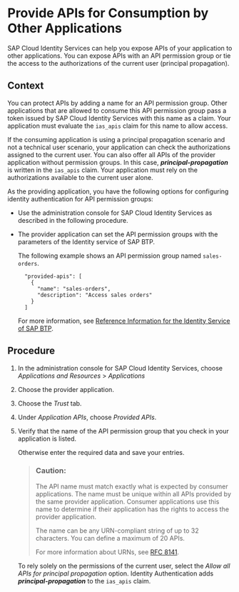 <!-- loio9d2fe839a8c8428e98aa93affed1bda3 -->

# Provide APIs for Consumption by Other Applications

SAP Cloud Identity Services can help you expose APIs of your application to other applications. You can expose APIs with an API permission group or tie the access to the authorizations of the current user \(principal propagation\).



## Context

You can protect APIs by adding a name for an API permission group. Other applications that are allowed to consume this API permission group pass a token issued by SAP Cloud Identity Services with this name as a claim. Your application must evaluate the `ias_apis` claim for this name to allow access.

If the consuming application is using a principal propagation scenario and not a technical user scenario, your application can check the authorizations assigned to the current user. You can also offer all APIs of the provider application without permission groups. In this case, ***principal-propagation*** is written in the `ias_apis` claim. Your application must rely on the authorizations available to the current user alone.

As the providing application, you have the following options for configuring identity authentication for API permission groups:

-   Use the administration console for SAP Cloud Identity Services as described in the following procedure.

-   The provider application can set the API permission groups with the parameters of the Identity service of SAP BTP.

    The following example shows an API permission group named `sales-orders`.

    ```
      "provided-apis": [
        {
          "name": "sales-orders",
          "description": "Access sales orders"
        }
      ]
    
    ```

    For more information, see [Reference Information for the Identity Service of SAP BTP](../Integrating-the-Service/reference-information-for-the-identity-service-of-sap-btp-9379444.md).




## Procedure

1.  In the administration console for SAP Cloud Identity Services, choose *Applications and Resources* \> *Applications*

2.  Choose the provider application.

3.  Choose the *Trust* tab.

4.  Under *Application APIs*, choose *Provided APIs*.

5.  Verify that the name of the API permission group that you check in your application is listed.

    Otherwise enter the required data and save your entries.

    > ### Caution:  
    > The API name must match exactly what is expected by consumer applications. The name must be unique within all APIs provided by the same provider application. Consumer applications use this name to determine if their application has the rights to access the provider application.
    > 
    > The name can be any URN-compliant string of up to 32 characters. You can define a maximum of 20 APIs.
    > 
    > For more information about URNs, see [RFC 8141](https://datatracker.ietf.org/doc/rfc8141/).

    To rely solely on the permissions of the current user, select the *Allow all APIs for principal propagation* option. Identity Authentication adds ***principal-propagation*** to the `ias_apis` claim.


